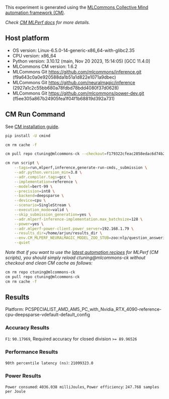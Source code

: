 This experiment is generated using the [MLCommons Collective Mind automation framework (CM)](https://github.com/mlcommons/ck).

*Check [CM MLPerf docs](https://github.com/mlcommons/ck/tree/master/docs/mlperf) for more details.*

## Host platform

* OS version: Linux-6.5.0-14-generic-x86_64-with-glibc2.35
* CPU version: x86_64
* Python version: 3.10.12 (main, Nov 20 2023, 15:14:05) [GCC 11.4.0]
* MLCommons CM version: 1.6.2
* MLCommons Git https://github.com/mlcommons/inference.git (f9a643c0a0e920588da1b51a1d822e1071a9dbec)
* MLCommons Git https://github.com/neuralmagic/inference (2927a1c2c55bb680a78fdbd78bdd4080f37d0628)
* MLCommons Git https://github.com/mlcommons/power-dev.git (f5ee305a867b24905fea1f04f1b68819d392a731)


## CM Run Command

See [CM installation guide](https://github.com/mlcommons/ck/blob/master/docs/installation.md).

```bash
pip install -U cmind

cm rm cache -f

cm pull repo ctuning@mlcommons-ck --checkout=f179322cfeac2858edac6d74b29a23107774f1f5

cm run script \
	--tags=run,mlperf,inference,generate-run-cmds,_submission \
	--adr.python.version_min=3.8 \
	--adr.compiler.tags=gcc \
	--implementation=reference \
	--model=bert-99 \
	--precision=int8 \
	--backend=deepsparse \
	--device=cpu \
	--scenario=SingleStream \
	--execution_mode=valid \
	--skip_submission_generation=yes \
	--adr.mlperf-inference-implementation.max_batchsize=128 \
	--power=yes \
	--adr.mlperf-power-client.power_server=192.168.1.79 \
	--results_dir=/home/arjun/results_dir \
	--env.CM_MLPERF_NEURALMAGIC_MODEL_ZOO_STUB=zoo:nlp/question_answering/obert-large/pytorch/huggingface/squad/pruned97_quant-none \
	--quiet
```
*Note that if you want to use the [latest automation recipes](https://access.cknowledge.org/playground/?action=scripts) for MLPerf (CM scripts),
 you should simply reload ctuning@mlcommons-ck without checkout and clean CM cache as follows:*

```bash
cm rm repo ctuning@mlcommons-ck
cm pull repo ctuning@mlcommons-ck
cm rm cache -f

```

## Results

Platform: PCSPECIALIST_AMD_AM5_PC_with_Nvidia_RTX_4090-reference-cpu-deepsparse-vdefault-default_config

### Accuracy Results 
`F1`: `90.17969`, Required accuracy for closed division `>= 89.96526`

### Performance Results 
`90th percentile latency (ns)`: `21099323.0`

### Power Results 
`Power consumed`: `4036.038 milliJoules`, `Power efficiency`: `247.768 samples per Joule`